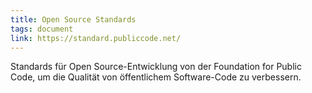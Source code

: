 ```yaml
---
title: Open Source Standards
tags: document
link: https://standard.publiccode.net/
---
```


Standards für Open Source-Entwicklung von der Foundation for Public Code, um die Qualität von öffentlichem Software-Code zu verbessern. 
